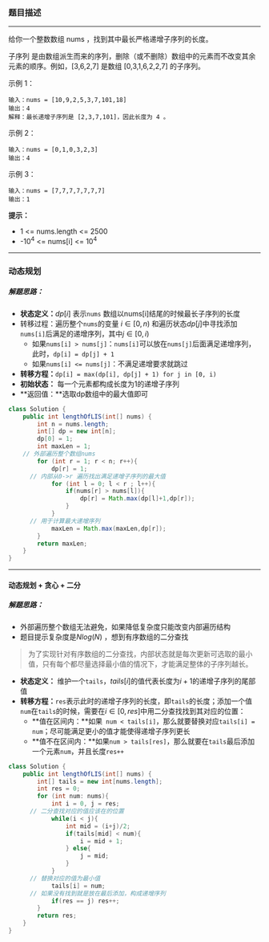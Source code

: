 ### 题目描述

---

给你一个整数数组 nums ，找到其中最长严格递增子序列的长度。

子序列 是由数组派生而来的序列，删除（或不删除）数组中的元素而不改变其余元素的顺序。例如，[3,6,2,7] 是数组 [0,3,1,6,2,2,7] 的子序列。


示例 1：

```
输入：nums = [10,9,2,5,3,7,101,18]
输出：4
解释：最长递增子序列是 [2,3,7,101]，因此长度为 4 。
```


示例 2：

```
输入：nums = [0,1,0,3,2,3]
输出：4
```

示例 3：

```
输入：nums = [7,7,7,7,7,7,7]
输出：1
```

**提示：**

- 1 <= nums.length <= 2500
- -$10^4$ <= nums[i] <= $10^4$ 

---

### 动态规划

##### 解题思路：

- **状态定义：**$dp[i]$ 表示`nums` 数组以nums[i]结尾的时候最长子序列的长度
- 转移过程：遍历整个`nums`的变量 $i \in [0,n)$ 和遍历状态$dp[j]$中寻找添加`nums[i]`后满足的递增序列，其中$j \in [0,i)$ 
  - 如果`nums[i] > nums[j]`：`nums[i]`可以放在`nums[j]`后面满足递增序列，此时，`dp[i] = dp[j] + 1`
  - 如果`nums[i] <= nums[j]`：不满足递增要求就跳过
- **转移方程：**`dp[i] = max(dp[i], dp[j] + 1) for j in [0, i)`
- **初始状态：** 每一个元素都构成长度为1的递增子序列
- **返回值：**选取dp数组中的最大值即可

```java
class Solution {
	public int lengthOfLIS(int[] nums) {
		int n = nums.length;
		int[] dp = new int[n];
		dp[0] = 1;
		int maxLen = 1;
    // 外部遍历整个数组nums
		for (int r = 1; r < n; r++){
			dp[r] = 1;
      // 内部从0->r 遍历找出满足递增子序列的最大值
			for (int l = 0; l < r ; l++){
				if(nums[r] > nums[l]){
					dp[r] = Math.max(dp[l]+1,dp[r]);
				}
			}
      // 用于计算最大递增序列
			maxLen = Math.max(maxLen,dp[r]);
		}
		return maxLen;
	}
}
```



---

#### 动态规划 + 贪心 + 二分

##### 解题思路：

- 外部遍历整个数组无法避免，如果降低复杂度只能改变内部遍历结构
- 题目提示复杂度是$Nlog(N)$ ，想到有序数组的二分查找

> 为了实现针对有序数组的二分查找，内部状态就是每次更新可选取的最小值，只有每个都尽量选择最小值的情况下，才能满足整体的子序列越长。

- **状态定义：** 维护一个`tails`，$tails[i]$的值代表长度为$i+1$的递增子序列的尾部值
- **转移方程：**`res`表示此时的递增子序列的长度，即`tails`的长度；添加一个值`num`在`tails`的时候，需要在$i \in [0, res]$中用二分查找找到其对应的位置：
  - **值在区间内：**如果` num < tails[i]`，那么就要替换对应`tails[i] = num`；尽可能满足更小的值才能使得递增子序列更长
  - **值不在区间内：**如果`num > tails[res]`，那么就要在`tails`最后添加一个元素`num`，并且长度`res++`

```java
class Solution {
	public int lengthOfLIS(int[] nums) {
		int[] tails = new int[nums.length];
		int res = 0;
		for (int num: nums){
			int i = 0, j = res;
      // 二分查找对应的值应该在的位置
			while(i < j){
				int mid = (i+j)/2;
				if(tails[mid] < num){
					i = mid + 1;
				} else{
					j = mid;
				}
			}
      // 替换对应的值为最小值
			tails[i] = num;
      // 如果没有找到就是放在最后添加，构成递增序列
			if(res == j) res++;
		}
		return res;
	}
}
```

